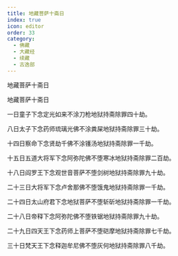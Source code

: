 ```yaml
---
title: 地藏菩萨十斋日
index: true
icon: editor
order: 33
category:
  - 佛藏
  - 大藏经
  - 续藏
  - 古逸部
---
```


  地藏菩萨十斋日  

地藏菩萨十斋日  

一日童子下念定光如来不涂刀枪地狱持斋除罪四十劫。  

八日太子下念药师琉璃光佛不涂粪屎地狱持斋除罪三十劫。  

十四日察命下念贤劫千佛不涂镬汤地狱持斋除罪一千劫。  

十五日五道大将军下念阿弥陀佛不堕寒冰地狱持斋除罪二百劫。  

十八日阎罗王下念观世音菩萨不堕剑树地狱持斋除罪九十劫。  

二十三日大将军下念卢舍那佛不堕饿鬼地狱持斋除罪一千劫。  

二十四日太山府君下念地狱菩萨不堕斩斫地狱持斋除罪一千劫。  

二十八日帝释下念阿弥陀佛不堕铁锯地狱持斋除罪九十劫。  

二十九日四天王下念药师上菩萨不堕硙摩地狱持斋除罪七千劫。  

三十日梵天王下念释迦牟尼佛不堕灰何地狱持斋除罪八千劫。  
